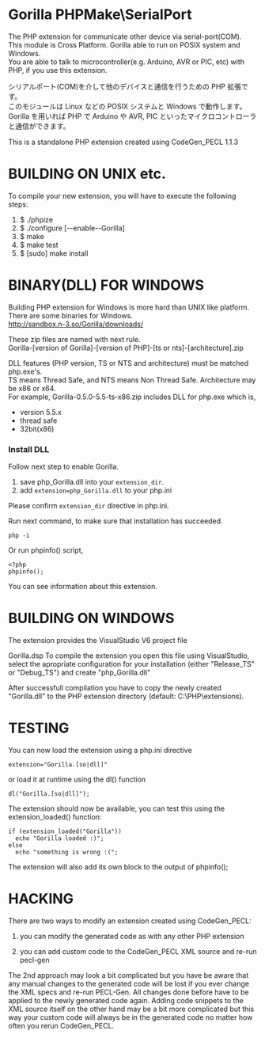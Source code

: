 Gorilla PHPMake\SerialPort
==========================
The PHP extension for communicate other device via serial-port(COM).  
This module is Cross Platform. Gorilla able to run on POSIX system and Windows.  
You are able to talk to microcontroller(e.g. Arduino, AVR or PIC, etc) with PHP, if you use this extension.

シリアルポート(COM)を介して他のデバイスと通信を行うための PHP 拡張です。  
このモジュールは Linux などの POSIX システムと Windows で動作します。  
Gorilla を用いれば PHP で Arduino や AVR, PIC といったマイクロコントローラと通信ができます。

This is a standalone PHP extension created using CodeGen_PECL 1.1.3


BUILDING ON UNIX etc.
=====================

To compile your new extension, you will have to execute the following steps:

1.  $ ./phpize
2.  $ ./configure [--enable--Gorilla] 
3.  $ make
4.  $ make test
5.  $ [sudo] make install


BINARY(DLL) FOR WINDOWS
=======================

Building PHP extension for Windows is more hard than UNIX like platform.  
There are some binaries for Windows.  
http://sandbox.n-3.so/Gorilla/downloads/

These zip files are named with next rule.  
Gorilla-[version of Gorilla]-[version of PHP]-[ts or nts]-[architecture].zip

DLL features (PHP version, TS or NTS and architecture) must be matched php.exe's.  
TS means Thread Safe, and NTS means Non Thread Safe. Architecture may be x86 or x64.  
For example, Gorilla-0.5.0-5.5-ts-x86.zip includes DLL for php.exe which is,

 * version 5.5.x
 * thread safe 
 * 32bit(x86)


### Install DLL

Follow next step to enable Gorilla.

 1. save php_Gorilla.dll into your ```extension_dir```.
 2. add ```extension=php_Gorilla.dll``` to your php.ini

Please confirm ```extension_dir``` directive in php.ini.

Run next command, to make sure that installation has succeeded.

    php -i

Or run phpinfo() script,

    <?php
    phpinfo();

You can see information about this extension.


BUILDING ON WINDOWS
===================

The extension provides the VisualStudio V6 project file 

  Gorilla.dsp
To compile the extension you open this file using VisualStudio,
select the apropriate configuration for your installation
(either "Release_TS" or "Debug_TS") and create "php_Gorilla.dll"

After successfull compilation you have to copy the newly
created "Gorilla.dll" to the PHP
extension directory (default: C:\PHP\extensions).



TESTING
=======

You can now load the extension using a php.ini directive

    extension="Gorilla.[so|dll]"

or load it at runtime using the dl() function

    dl("Gorilla.[so|dll]");

The extension should now be available, you can test this
using the extension_loaded() function:

    if (extension_loaded("Gorilla"))
      echo "Gorilla loaded :)";
    else
      echo "something is wrong :(";

The extension will also add its own block to the output
of phpinfo();




HACKING
=======

There are two ways to modify an extension created using CodeGen_PECL:

1) you can modify the generated code as with any other PHP extension
  
2) you can add custom code to the CodeGen_PECL XML source and re-run pecl-gen

The 2nd approach may look a bit complicated but you have be aware that any
manual changes to the generated code will be lost if you ever change the
XML specs and re-run PECL-Gen. All changes done before have to be applied
to the newly generated code again.
Adding code snippets to the XML source itself on the other hand may be a 
bit more complicated but this way your custom code will always be in the
generated code no matter how often you rerun CodeGen_PECL.

